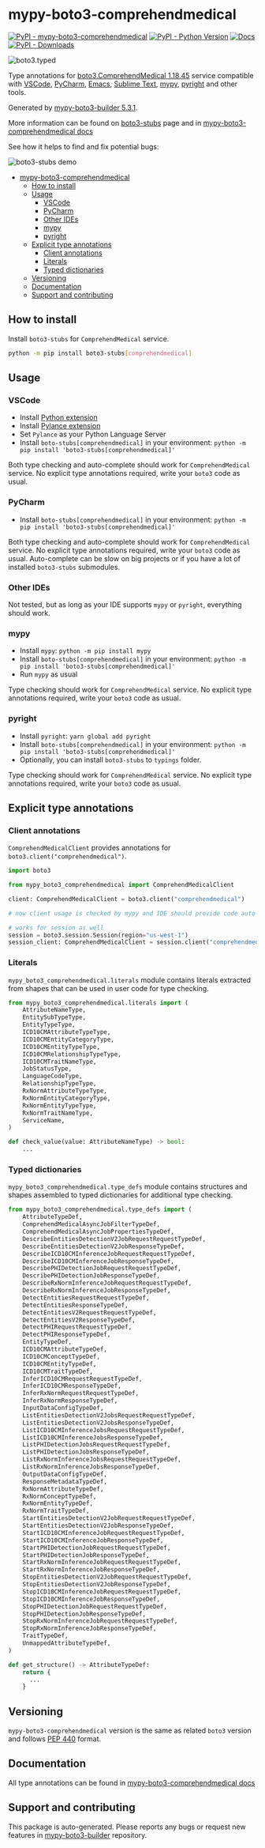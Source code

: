 <a id="mypy-boto3-comprehendmedical"></a>

# mypy-boto3-comprehendmedical

[![PyPI - mypy-boto3-comprehendmedical](https://img.shields.io/pypi/v/mypy-boto3-comprehendmedical.svg?color=blue)](https://pypi.org/project/mypy-boto3-comprehendmedical)
[![PyPI - Python Version](https://img.shields.io/pypi/pyversions/mypy-boto3-comprehendmedical.svg?color=blue)](https://pypi.org/project/mypy-boto3-comprehendmedical)
[![Docs](https://img.shields.io/readthedocs/mypy-boto3-builder.svg?color=blue)](https://mypy-boto3-builder.readthedocs.io/)
[![PyPI - Downloads](https://img.shields.io/pypi/dw/mypy-boto3-comprehendmedical?color=blue)](https://pypistats.org/packages/mypy-boto3-comprehendmedical)

![boto3.typed](https://github.com/vemel/mypy_boto3_builder/raw/master/logo.png)

Type annotations for
[boto3.ComprehendMedical 1.18.45](https://boto3.amazonaws.com/v1/documentation/api/1.18.45/reference/services/comprehendmedical.html#ComprehendMedical)
service compatible with [VSCode](https://code.visualstudio.com/),
[PyCharm](https://www.jetbrains.com/pycharm/),
[Emacs](https://www.gnu.org/software/emacs/),
[Sublime Text](https://www.sublimetext.com/),
[mypy](https://github.com/python/mypy),
[pyright](https://github.com/microsoft/pyright) and other tools.

Generated by
[mypy-boto3-builder 5.3.1](https://github.com/vemel/mypy_boto3_builder).

More information can be found on
[boto3-stubs](https://pypi.org/project/boto3-stubs/) page and in
[mypy-boto3-comprehendmedical docs](https://vemel.github.io/boto3_stubs_docs/mypy_boto3_comprehendmedical/)

See how it helps to find and fix potential bugs:

![boto3-stubs demo](https://github.com/vemel/mypy_boto3_builder/raw/master/demo.gif)

- [mypy-boto3-comprehendmedical](#mypy-boto3-comprehendmedical)
  - [How to install](#how-to-install)
  - [Usage](#usage)
    - [VSCode](#vscode)
    - [PyCharm](#pycharm)
    - [Other IDEs](#other-ides)
    - [mypy](#mypy)
    - [pyright](#pyright)
  - [Explicit type annotations](#explicit-type-annotations)
    - [Client annotations](#client-annotations)
    - [Literals](#literals)
    - [Typed dictionaries](#typed-dictionaries)
  - [Versioning](#versioning)
  - [Documentation](#documentation)
  - [Support and contributing](#support-and-contributing)

<a id="how-to-install"></a>

## How to install

Install `boto3-stubs` for `ComprehendMedical` service.

```bash
python -m pip install boto3-stubs[comprehendmedical]
```

<a id="usage"></a>

## Usage

<a id="vscode"></a>

### VSCode

- Install
  [Python extension](https://marketplace.visualstudio.com/items?itemName=ms-python.python)
- Install
  [Pylance extension](https://marketplace.visualstudio.com/items?itemName=ms-python.vscode-pylance)
- Set `Pylance` as your Python Language Server
- Install `boto-stubs[comprehendmedical]` in your environment:
  `python -m pip install 'boto3-stubs[comprehendmedical]'`

Both type checking and auto-complete should work for `ComprehendMedical`
service. No explicit type annotations required, write your `boto3` code as
usual.

<a id="pycharm"></a>

### PyCharm

- Install `boto-stubs[comprehendmedical]` in your environment:
  `python -m pip install 'boto3-stubs[comprehendmedical]'`

Both type checking and auto-complete should work for `ComprehendMedical`
service. No explicit type annotations required, write your `boto3` code as
usual. Auto-complete can be slow on big projects or if you have a lot of
installed `boto3-stubs` submodules.

<a id="other-ides"></a>

### Other IDEs

Not tested, but as long as your IDE supports `mypy` or `pyright`, everything
should work.

<a id="mypy"></a>

### mypy

- Install `mypy`: `python -m pip install mypy`
- Install `boto-stubs[comprehendmedical]` in your environment:
  `python -m pip install 'boto3-stubs[comprehendmedical]'`
- Run `mypy` as usual

Type checking should work for `ComprehendMedical` service. No explicit type
annotations required, write your `boto3` code as usual.

<a id="pyright"></a>

### pyright

- Install `pyright`: `yarn global add pyright`
- Install `boto-stubs[comprehendmedical]` in your environment:
  `python -m pip install 'boto3-stubs[comprehendmedical]'`
- Optionally, you can install `boto3-stubs` to `typings` folder.

Type checking should work for `ComprehendMedical` service. No explicit type
annotations required, write your `boto3` code as usual.

<a id="explicit-type-annotations"></a>

## Explicit type annotations

<a id="client-annotations"></a>

### Client annotations

`ComprehendMedicalClient` provides annotations for
`boto3.client("comprehendmedical")`.

```python
import boto3

from mypy_boto3_comprehendmedical import ComprehendMedicalClient

client: ComprehendMedicalClient = boto3.client("comprehendmedical")

# now client usage is checked by mypy and IDE should provide code auto-complete

# works for session as well
session = boto3.session.Session(region="us-west-1")
session_client: ComprehendMedicalClient = session.client("comprehendmedical")
```

<a id="literals"></a>

### Literals

`mypy_boto3_comprehendmedical.literals` module contains literals extracted from
shapes that can be used in user code for type checking.

```python
from mypy_boto3_comprehendmedical.literals import (
    AttributeNameType,
    EntitySubTypeType,
    EntityTypeType,
    ICD10CMAttributeTypeType,
    ICD10CMEntityCategoryType,
    ICD10CMEntityTypeType,
    ICD10CMRelationshipTypeType,
    ICD10CMTraitNameType,
    JobStatusType,
    LanguageCodeType,
    RelationshipTypeType,
    RxNormAttributeTypeType,
    RxNormEntityCategoryType,
    RxNormEntityTypeType,
    RxNormTraitNameType,
    ServiceName,
)

def check_value(value: AttributeNameType) -> bool:
    ...
```

<a id="typed-dictionaries"></a>

### Typed dictionaries

`mypy_boto3_comprehendmedical.type_defs` module contains structures and shapes
assembled to typed dictionaries for additional type checking.

```python
from mypy_boto3_comprehendmedical.type_defs import (
    AttributeTypeDef,
    ComprehendMedicalAsyncJobFilterTypeDef,
    ComprehendMedicalAsyncJobPropertiesTypeDef,
    DescribeEntitiesDetectionV2JobRequestRequestTypeDef,
    DescribeEntitiesDetectionV2JobResponseTypeDef,
    DescribeICD10CMInferenceJobRequestRequestTypeDef,
    DescribeICD10CMInferenceJobResponseTypeDef,
    DescribePHIDetectionJobRequestRequestTypeDef,
    DescribePHIDetectionJobResponseTypeDef,
    DescribeRxNormInferenceJobRequestRequestTypeDef,
    DescribeRxNormInferenceJobResponseTypeDef,
    DetectEntitiesRequestRequestTypeDef,
    DetectEntitiesResponseTypeDef,
    DetectEntitiesV2RequestRequestTypeDef,
    DetectEntitiesV2ResponseTypeDef,
    DetectPHIRequestRequestTypeDef,
    DetectPHIResponseTypeDef,
    EntityTypeDef,
    ICD10CMAttributeTypeDef,
    ICD10CMConceptTypeDef,
    ICD10CMEntityTypeDef,
    ICD10CMTraitTypeDef,
    InferICD10CMRequestRequestTypeDef,
    InferICD10CMResponseTypeDef,
    InferRxNormRequestRequestTypeDef,
    InferRxNormResponseTypeDef,
    InputDataConfigTypeDef,
    ListEntitiesDetectionV2JobsRequestRequestTypeDef,
    ListEntitiesDetectionV2JobsResponseTypeDef,
    ListICD10CMInferenceJobsRequestRequestTypeDef,
    ListICD10CMInferenceJobsResponseTypeDef,
    ListPHIDetectionJobsRequestRequestTypeDef,
    ListPHIDetectionJobsResponseTypeDef,
    ListRxNormInferenceJobsRequestRequestTypeDef,
    ListRxNormInferenceJobsResponseTypeDef,
    OutputDataConfigTypeDef,
    ResponseMetadataTypeDef,
    RxNormAttributeTypeDef,
    RxNormConceptTypeDef,
    RxNormEntityTypeDef,
    RxNormTraitTypeDef,
    StartEntitiesDetectionV2JobRequestRequestTypeDef,
    StartEntitiesDetectionV2JobResponseTypeDef,
    StartICD10CMInferenceJobRequestRequestTypeDef,
    StartICD10CMInferenceJobResponseTypeDef,
    StartPHIDetectionJobRequestRequestTypeDef,
    StartPHIDetectionJobResponseTypeDef,
    StartRxNormInferenceJobRequestRequestTypeDef,
    StartRxNormInferenceJobResponseTypeDef,
    StopEntitiesDetectionV2JobRequestRequestTypeDef,
    StopEntitiesDetectionV2JobResponseTypeDef,
    StopICD10CMInferenceJobRequestRequestTypeDef,
    StopICD10CMInferenceJobResponseTypeDef,
    StopPHIDetectionJobRequestRequestTypeDef,
    StopPHIDetectionJobResponseTypeDef,
    StopRxNormInferenceJobRequestRequestTypeDef,
    StopRxNormInferenceJobResponseTypeDef,
    TraitTypeDef,
    UnmappedAttributeTypeDef,
)

def get_structure() -> AttributeTypeDef:
    return {
      ...
    }
```

<a id="versioning"></a>

## Versioning

`mypy-boto3-comprehendmedical` version is the same as related `boto3` version
and follows [PEP 440](https://www.python.org/dev/peps/pep-0440/) format.

<a id="documentation"></a>

## Documentation

All type annotations can be found in
[mypy-boto3-comprehendmedical docs](https://vemel.github.io/boto3_stubs_docs/mypy_boto3_comprehendmedical/)

<a id="support-and-contributing"></a>

## Support and contributing

This package is auto-generated. Please reports any bugs or request new features
in [mypy-boto3-builder](https://github.com/vemel/mypy_boto3_builder/issues/)
repository.
